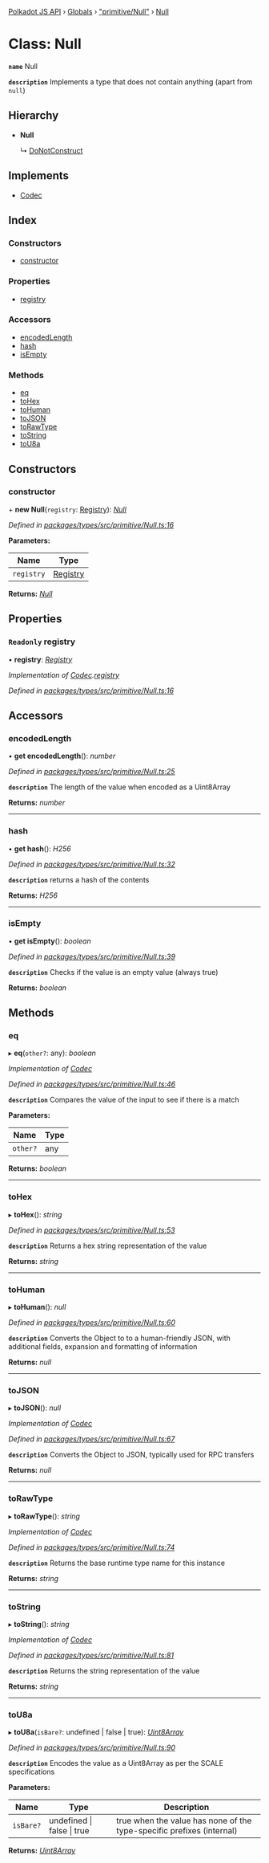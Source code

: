 [Polkadot JS API](../README.md) › [Globals](../globals.md) › ["primitive/Null"](../modules/_primitive_null_.md) › [Null](_primitive_null_.null.md)

# Class: Null

**`name`** Null

**`description`** 
Implements a type that does not contain anything (apart from `null`)

## Hierarchy

* **Null**

  ↳ [DoNotConstruct](_primitive_donotconstruct_.donotconstruct.md)

## Implements

* [Codec](../interfaces/_types_codec_.codec.md)

## Index

### Constructors

* [constructor](_primitive_null_.null.md#constructor)

### Properties

* [registry](_primitive_null_.null.md#readonly-registry)

### Accessors

* [encodedLength](_primitive_null_.null.md#encodedlength)
* [hash](_primitive_null_.null.md#hash)
* [isEmpty](_primitive_null_.null.md#isempty)

### Methods

* [eq](_primitive_null_.null.md#eq)
* [toHex](_primitive_null_.null.md#tohex)
* [toHuman](_primitive_null_.null.md#tohuman)
* [toJSON](_primitive_null_.null.md#tojson)
* [toRawType](_primitive_null_.null.md#torawtype)
* [toString](_primitive_null_.null.md#tostring)
* [toU8a](_primitive_null_.null.md#tou8a)

## Constructors

###  constructor

\+ **new Null**(`registry`: [Registry](../interfaces/_types_registry_.registry.md)): *[Null](_primitive_null_.null.md)*

*Defined in [packages/types/src/primitive/Null.ts:16](https://github.com/polkadot-js/api/blob/66d1bbe4cb/packages/types/src/primitive/Null.ts#L16)*

**Parameters:**

Name | Type |
------ | ------ |
`registry` | [Registry](../interfaces/_types_registry_.registry.md) |

**Returns:** *[Null](_primitive_null_.null.md)*

## Properties

### `Readonly` registry

• **registry**: *[Registry](../interfaces/_types_registry_.registry.md)*

*Implementation of [Codec](../interfaces/_types_codec_.codec.md).[registry](../interfaces/_types_codec_.codec.md#readonly-registry)*

*Defined in [packages/types/src/primitive/Null.ts:16](https://github.com/polkadot-js/api/blob/66d1bbe4cb/packages/types/src/primitive/Null.ts#L16)*

## Accessors

###  encodedLength

• **get encodedLength**(): *number*

*Defined in [packages/types/src/primitive/Null.ts:25](https://github.com/polkadot-js/api/blob/66d1bbe4cb/packages/types/src/primitive/Null.ts#L25)*

**`description`** The length of the value when encoded as a Uint8Array

**Returns:** *number*

___

###  hash

• **get hash**(): *H256*

*Defined in [packages/types/src/primitive/Null.ts:32](https://github.com/polkadot-js/api/blob/66d1bbe4cb/packages/types/src/primitive/Null.ts#L32)*

**`description`** returns a hash of the contents

**Returns:** *H256*

___

###  isEmpty

• **get isEmpty**(): *boolean*

*Defined in [packages/types/src/primitive/Null.ts:39](https://github.com/polkadot-js/api/blob/66d1bbe4cb/packages/types/src/primitive/Null.ts#L39)*

**`description`** Checks if the value is an empty value (always true)

**Returns:** *boolean*

## Methods

###  eq

▸ **eq**(`other?`: any): *boolean*

*Implementation of [Codec](../interfaces/_types_codec_.codec.md)*

*Defined in [packages/types/src/primitive/Null.ts:46](https://github.com/polkadot-js/api/blob/66d1bbe4cb/packages/types/src/primitive/Null.ts#L46)*

**`description`** Compares the value of the input to see if there is a match

**Parameters:**

Name | Type |
------ | ------ |
`other?` | any |

**Returns:** *boolean*

___

###  toHex

▸ **toHex**(): *string*

*Defined in [packages/types/src/primitive/Null.ts:53](https://github.com/polkadot-js/api/blob/66d1bbe4cb/packages/types/src/primitive/Null.ts#L53)*

**`description`** Returns a hex string representation of the value

**Returns:** *string*

___

###  toHuman

▸ **toHuman**(): *null*

*Defined in [packages/types/src/primitive/Null.ts:60](https://github.com/polkadot-js/api/blob/66d1bbe4cb/packages/types/src/primitive/Null.ts#L60)*

**`description`** Converts the Object to to a human-friendly JSON, with additional fields, expansion and formatting of information

**Returns:** *null*

___

###  toJSON

▸ **toJSON**(): *null*

*Implementation of [Codec](../interfaces/_types_codec_.codec.md)*

*Defined in [packages/types/src/primitive/Null.ts:67](https://github.com/polkadot-js/api/blob/66d1bbe4cb/packages/types/src/primitive/Null.ts#L67)*

**`description`** Converts the Object to JSON, typically used for RPC transfers

**Returns:** *null*

___

###  toRawType

▸ **toRawType**(): *string*

*Implementation of [Codec](../interfaces/_types_codec_.codec.md)*

*Defined in [packages/types/src/primitive/Null.ts:74](https://github.com/polkadot-js/api/blob/66d1bbe4cb/packages/types/src/primitive/Null.ts#L74)*

**`description`** Returns the base runtime type name for this instance

**Returns:** *string*

___

###  toString

▸ **toString**(): *string*

*Implementation of [Codec](../interfaces/_types_codec_.codec.md)*

*Defined in [packages/types/src/primitive/Null.ts:81](https://github.com/polkadot-js/api/blob/66d1bbe4cb/packages/types/src/primitive/Null.ts#L81)*

**`description`** Returns the string representation of the value

**Returns:** *string*

___

###  toU8a

▸ **toU8a**(`isBare?`: undefined | false | true): *[Uint8Array](_codec_raw_.raw.md#static-uint8array)*

*Defined in [packages/types/src/primitive/Null.ts:90](https://github.com/polkadot-js/api/blob/66d1bbe4cb/packages/types/src/primitive/Null.ts#L90)*

**`description`** Encodes the value as a Uint8Array as per the SCALE specifications

**Parameters:**

Name | Type | Description |
------ | ------ | ------ |
`isBare?` | undefined &#124; false &#124; true | true when the value has none of the type-specific prefixes (internal)  |

**Returns:** *[Uint8Array](_codec_raw_.raw.md#static-uint8array)*
